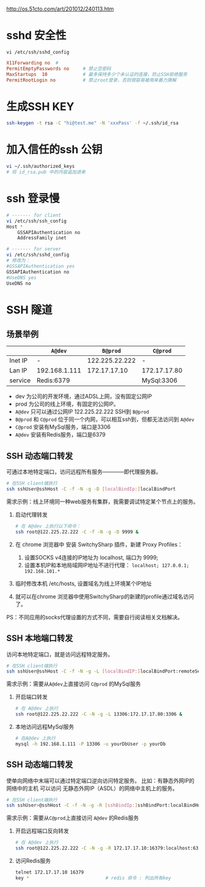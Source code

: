 http://os.51cto.com/art/201012/240113.htm

# sshd 安全性

`vi /etc/ssh/sshd_config`

```conf
X11Forwarding no  #
PermitEmptyPasswords no     # 禁止空密码
MaxStartups  10             # 最多保持多少个未认证的连接，防止SSH拒绝服务
PermitRootLogin no          # 禁止root登录，否则很容易被用来暴力猜解

```


# 生成SSH KEY

```sh
ssh-keygen -t rsa -C "hi@test.me" -N 'xxxPass' -f ~/.ssh/id_rsa
```

# 加入信任的ssh 公钥

```sh
vi ~/.ssh/authorized_keys 
# 将 id_rsa.pub 中的内容追加进来

```



# ssh 登录慢

```sh
# ------- for client
vi /etc/ssh/ssh_config
Host *
    GSSAPIAuthentication no
    AddressFamily inet

# ------- for server
vi /etc/ssh/sshd_config
# 修改为：
#GSSAPIAuthentication yes
GSSAPIAuthentication no
#UseDNS yes
UseDNS no
```





# SSH 隧道


## 场景举例

|        |  `A@dev`       |  `B@prod`     | `C@prod`     |
|--------|----------------|---------------|--------------|
|Inet IP |-               |122.225.22.222 |-             |
|Lan IP  |192.168.1.111   |172.17.17.10   |172.17.17.80  |
|service |Redis:6379      |               |MySql:3306    |

* dev 为公司的开发环境，通过ADSL上网，没有固定公网IP
* prod 为公司的线上环境，有固定的公网IP。
* `A@dev` 只可以通过公网IP 122.225.22.222 SSH到 `B@prod`
* `B@prod` 和 `C@prod` 位于同一个内网，可以相互ssh到，但都无法访问到 `A@dev`
* `C@prod` 安装有MySql服务，端口是3306
* `A@dev` 安装有Redis服务，端口是6379


## SSH 动态端口转发
可通过本地特定端口，访问远程所有服务————即代理服务器。

```sh
# 在SSH client端执行
ssh sshUser@sshHost -C -f -N -g -D [localBindIp:]localBindPort
```

需求示例：线上环境同一种web服务有集群，我需要调试特定某个节点上的服务。

1. 启动代理转发

    ```sh
    # 在 A@dev 上执行以下命令：
    ssh root@122.225.22.222 -C -f -N -g -D 9999 &
    ```
1. 在 chrome 浏览器中 安装 SwitchySharp 插件，新建 Proxy Profiles：
    1. 设置SOCKS v4连接的IP地址为 localhost, 端口为 9999;
    1. 设置本机IP和本地局域网IP地址不进行代理： `localhost; 127.0.0.1; 192.168.101.* `

1. 临时修改本机 /etc/hosts, 设置域名为线上环境某个IP地址

1. 就可以在chrome 浏览器中使用SwitchySharp的新建的profile通过域名访问了。


PS：不同应用的socks代理设置的方式不同，需要自行阅读相关文档解决。


## SSH 本地端口转发

访问本地特定端口，就是访问远程特定服务。

```sh
# 在SSH client端执行
ssh sshUser@sshHost -C -f -N -g -L [localBindIP:]localBindPort:remoteServiceIP:remoteServicePort
```

需求示例：需要从`A@dev`上直接访问 `C@prod` 的MySql服务


1. 开启端口转发

    ```sh
    # 在 A@dev 上执行
    ssh root@122.225.22.222 -C -N -g -L 13306:172.17.17.80:3306 &
    ```
1. 本地访问远程MySql服务

    ```sh
    # 在A@dev 上执行
    mysql -h 192.168.1.111 -P 13306 -u yourDbUser -p yourDb
    ```

## SSH 动态端口转发
使单向网络中末端可以通过特定端口逆向访问特定服务。
比如：有静态外网IP的网络中的主机 可以访问 无静态外网IP（ASDL）的网络中主机上的服务。


```sh
# 在SSH client端执行
ssh sshUser>@sshHost -C -f -N -g -R [sshBindIp:]sshBindPort:localBindHost:localBindPort &
```

需求示例：需要从`C@prod`上直接访问 `A@dev` 的Redis服务

1. 开启远程端口反向转发

    ```sh
    # 在 A@dev 上执行
    ssh root@122.225.22.222 -C -N -g -R 172.17.17.10:16379:localhost:6379  -o ExitOnForwardFailure=yes &
    ```

1. 访问Redis服务

    ```sh
    telnet 172.17.17.10 16379
    key *                            # redis 命令 : 列出所有key
    ```
